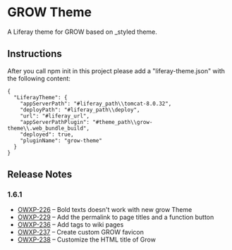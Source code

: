 # GROW Theme

A Liferay theme for GROW based on _styled theme.

## Instructions

After you call npm init in this project please add a "liferay-theme.json" with the following content:
```
{
  "LiferayTheme": {
    "appServerPath": "#liferay_path\\tomcat-8.0.32",
    "deployPath": "#liferay_path\\deploy",
    "url": "#liferay_url",
    "appServerPathPlugin": "#theme_path\\grow-theme\\.web_bundle_build",
    "deployed": true,
    "pluginName": "grow-theme"
  }
} 
```
## Release Notes

### 1.6.1

- [OWXP-226](https://issues.liferay.com/browse/OWXP-226) – Bold texts doesn't work with new grow Theme
- [OWXP-229](https://issues.liferay.com/browse/OWXP-229) – Add the permalink to page titles and a function button
- [OWXP-236](https://issues.liferay.com/browse/OWXP-236) – Add tags to wiki pages
- [OWXP-237](https://issues.liferay.com/browse/OWXP-237) – Create custom GROW favicon
- [OWXP-238](https://issues.liferay.com/browse/OWXP-238) – Customize the HTML title of Grow
